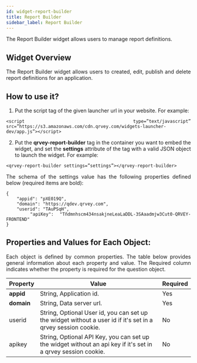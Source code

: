 ```yaml
---
id: widget-report-builder
title: Report Builder
sidebar_label: Report Builder
---
```


<div style="text-align: justify">

The Report Builder widget allows users to manage report definitions.

## Widget Overview
The Report Builder widget allows users to created, edit, publish and delete report definitions for an application.

## How to use it?

1. Put the script tag of the given launcher url in your website. For example:

```
<script type=”text/javascript”  src=”https://s3.amazonaws.com/cdn.qrvey.com/widgets-launcher-dev/app.js”></script>
```

2. Put the **qrvey-report-builder** tag in the container you want to embed the widget, and set the **settings** attribute of the tag with a valid JSON object to launch the widget. For example:

```
<qrvey-report-builder settings=”settings”></qrvey-report-builder>
```

The schema of the settings value has the following properties defined below (required items are bold):

```
{
    "appid": "pXE019Q",
    "domain": "https://qdev.qrvey.com",
    "userid": "TAuPSqH",
    "apiKey": "Tñdmnhscm434nsakjneLeaLaDDL-3SAaadmjw3Cut0-QRVEY-FRONTEND"
}
```

## Properties and Values for Each Object:

Each object is defined by common properties. The table below provides general information about each property and value. The Required column indicates whether the property is required for the question object.



| **Property** | **Value** | **Required** |
| --- | --- | --- |
| **appid** | String, Application id. | Yes |
| **domain** | String, Data server url. | Yes |
| userid | String, Optional User id, you can set up the widget without a user id if it&#39;s set in a qrvey session cookie. | No |
| apikey | String, Optional API Key, you can set up the widget without an api key if it&#39;s set in a qrvey session cookie. | No |